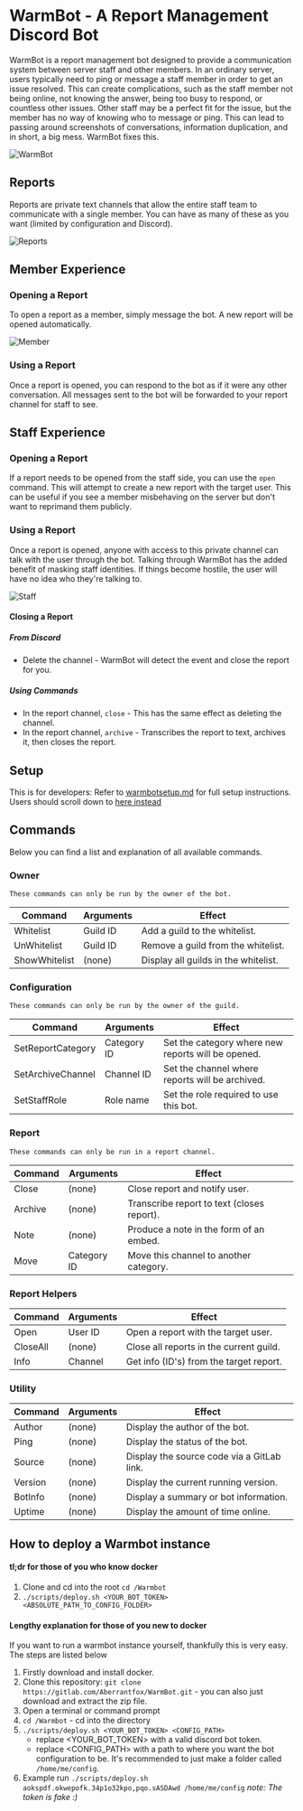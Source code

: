 # WarmBot - A Report Management Discord Bot

WarmBot is a report management bot designed to provide a communication system between server staff and other members.
In an ordinary server, users typically need to ping or message a staff member in order to get an issue resolved.
This can create complications, such as the staff member not being online, not knowing the answer, being too busy to respond, or countless other issues.
Other staff may be a perfect fit for the issue, but the member has no way of knowing who to message or ping.
This can lead to passing around screenshots of conversations, information duplication, and in short, a big mess.
WarmBot fixes this.

![WarmBot](https://i.imgur.com/EJEC0Eu.png)

## Reports
Reports are private text channels that allow the entire staff team to communicate with a single member.
You can have as many of these as you want (limited by configuration and Discord).

![Reports](https://i.imgur.com/7vgwc9E.png)

## Member Experience
### Opening a Report
To open a report as a member, simply message the bot.
A new report will be opened automatically.

![Member](https://i.imgur.com/tf9k6PI.png)

### Using a Report
Once a report is opened, you can respond to the bot as if it were any other conversation.
All messages sent to the bot will be forwarded to your report channel for staff to see.

## Staff Experience
### Opening a Report
If a report needs to be opened from the staff side, you can use the `open` command.
This will attempt to create a new report with the target user.
This can be useful if you see a member misbehaving on the server but don't want to reprimand them publicly.

### Using a Report
Once a report is opened, anyone with access to this private channel can talk with the user through the bot.
Talking through WarmBot has the added benefit of masking staff identities.
If things become hostile, the user will have no idea who they're talking to.

![Staff](https://i.imgur.com/tRLMPwj.png)

#### Closing a Report
##### From Discord
 * Delete the channel - WarmBot will detect the event and close the report for you.

##### Using Commands
 * In the report channel, `close` - This has the same effect as deleting the channel.
 * In the report channel, `archive` - Transcribes the report to text, archives it, then closes the report.

## Setup
This is for developers: Refer to [warmbotsetup.md](warmbotsetup.md) for full setup instructions.
Users should scroll down to [here instead](#docker)

## Commands
Below you can find a list and explanation of all available commands.

### Owner

`These commands can only be run by the owner of the bot.`

| Command       | Arguments | Effect                                |
| ------        | ------    | ------                                |
| Whitelist     | Guild ID  | Add a guild to the whitelist.         |
| UnWhitelist   | Guild ID  | Remove a guild from the whitelist.    |
| ShowWhitelist | (none)    | Display all guilds in the whitelist.  |

### Configuration

`These commands can only be run by the owner of the guild.`

| Command           | Arguments     | Effect                                            |
| ------            | ------        | ------                                            |
| SetReportCategory | Category ID   | Set the category where new reports will be opened.|
| SetArchiveChannel | Channel ID    | Set the channel where reports will be archived.   |
| SetStaffRole      | Role name     | Set the role required to use this bot.            |

### Report

`These commands can only be run in a report channel.`

| Command   | Arguments   | Effect                                    |
| ------    | ------      | ------                                    |
| Close     | (none)      | Close report and notify user.             |
| Archive   | (none)      | Transcribe report to text (closes report).|
| Note      | (none)      | Produce a note in the form of an embed.   |
| Move      | Category ID | Move this channel to another category.    |

### Report Helpers

| Command   | Arguments | Effect                                    |
| ------    | ------    | ------                                    |
| Open      | User ID   | Open a report with the target user.       |
| CloseAll  | (none)    | Close all reports in the current guild.   |
| Info      | Channel   | Get info (ID's) from the target report.   |

### Utility

| Command   | Arguments | Effect                                    |
| ------    | ------    | ------                                    |
| Author    | (none)    | Display the author of the bot.            |
| Ping      | (none)    | Display the status of the bot.            |
| Source    | (none)    | Display the source code via a GitLab link.|
| Version   | (none)    | Display the current running version.      |
| BotInfo   | (none)    | Display a summary or bot information.     |
| Uptime    | (none)    | Display the amount of time online.        |


## How to deploy a Warmbot instance

#### tl;dr for those of you who know docker
1. Clone and cd into the root `cd /Warmbot`
2. `./scripts/deploy.sh <YOUR_BOT_TOKEN> <ABSOLUTE_PATH_TO_CONFIG_FOLDER>`

#### Lengthy explanation for those of you new to docker

If you want to run a warmbot instance yourself, thankfully this is very easy. The steps are listed 
below
1. Firstly download and install docker.
2. Clone this repository: `git clone https://gitlab.com/Aberrantfox/WarmBot.git` - you can also just 
 download and extract the zip file.
3. Open a terminal or command prompt
4. `cd /Warmbot` - cd into the directory
5. `./scripts/deploy.sh <YOUR_BOT_TOKEN> <CONFIG_PATH>` 
    - replace <YOUR_BOT_TOKEN> with a valid discord bot token.
    - replace <CONFIG_PATH> with a path to where you want the bot configuration to be.
      It's recommended to just make a folder called `/home/me/config`.
6. Example run `./scripts/deploy.sh aokspdf.okwepofk.34p1o32kpo,pqo.sASDAwd /home/me/config`
   *note: The token is fake :)* 
 